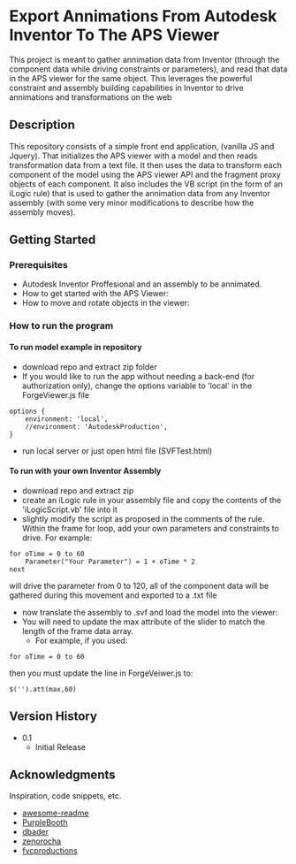 # Export Annimations From Autodesk Inventor To The APS Viewer

This project is meant to gather annimation data from Inventor (through the component data while driving constraints or parameters), and read that data in the APS viewer for the same object. 
This leverages the powerful constraint and assembly building capabilities in Inventor to drive annimations and transformations on the web

## Description

This repository consists of a simple front end application, (vanilla JS and Jquery). That initializes the APS viewer with a model and then reads transformation data from a text file.
It then uses the data to transform each component of the model using the APS viewer API and the fragment proxy objects of each component. It also includes the VB script (in the form of an iLogic rule)
that is used to gather the annimation data from any Inventor assembly (with some very minor modifications to describe how the assembly moves).

## Getting Started

### Prerequisites

* Autodesk Inventor Proffesional and an assembly to be annimated.
* How to get started with the APS Viewer:
* How to move and rotate objects in the viewer:



### How to run the program
#### To run model example in repository
* download repo and extract zip folder
* If you would like to run the app without needing a back-end (for authorization only), change the options variable to 'local' in the ForgeViewer.js file
```
options {
    environment: 'local',
    //environment: 'AutodeskProduction',
}
```
* run local server or just open html file (SVFTest.html)
#### To run with your own Inventor Assembly
* download repo and extract zip
* create an iLogic rule in your assembly file and copy the contents of the 'iLogicScript.vb' file into it
* slightly modify the script as proposed in the comments of the rule. Within the frame for loop, add your own parameters and constraints to drive. For example:
```
for oTime = 0 to 60
    Parameter("Your Parameter") = 1 + oTime * 2
next
```
will drive the parameter from 0 to 120, all of the component data will be gathered during this movement and exported to a .txt file
* now translate the assembly to .svf and load the model into the viewer: 
* You will need to update the max attribute of the slider to match the length of the frame data array. 
    * For example, if you used:
```
for oTime = 0 to 60
```
then you must update the line in ForgeVeiwer.js to:
```
$('').att(max,60)
```


## Version History

* 0.1
    * Initial Release

## Acknowledgments

Inspiration, code snippets, etc.
* [awesome-readme](https://github.com/matiassingers/awesome-readme)
* [PurpleBooth](https://gist.github.com/PurpleBooth/109311bb0361f32d87a2)
* [dbader](https://github.com/dbader/readme-template)
* [zenorocha](https://gist.github.com/zenorocha/4526327)
* [fvcproductions](https://gist.github.com/fvcproductions/1bfc2d4aecb01a834b46)
